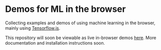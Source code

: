 # Demos for ML in the browser

Collecting examples and demos of using machine learning in the browser, mainly using [Tensorflow.js](https://js.tensorflow.org/). 

This repository will soon be viewable as live in-browser demos [here](http://ml4a.github.io/demos). More documentation and installation instructions soon.